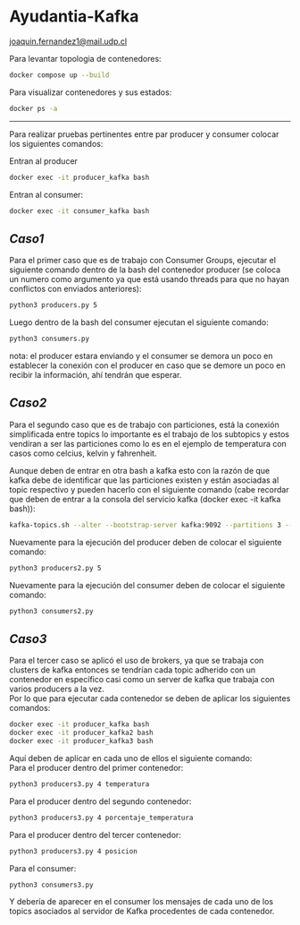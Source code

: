 # Ayudantia-Kafka
joaquin.fernandez1@mail.udp.cl

Para levantar topologia de contenedores:
```sh
docker compose up --build
```
Para visualizar contenedores y sus estados:
```sh
docker ps -a
```
---
Para realizar pruebas pertinentes entre par producer y consumer colocar los siguientes comandos:

Entran al producer
```sh
docker exec -it producer_kafka bash
```
Entran al consumer:
```sh
docker exec -it consumer_kafka bash
```
## *Caso1*
Para el primer caso que es de trabajo con Consumer Groups, ejecutar el siguiente comando dentro de la bash del contenedor producer (se coloca un numero como argumento ya que está usando threads para que no hayan conflictos con enviados anteriores):
```sh
python3 producers.py 5
```
Luego dentro de la bash del consumer ejecutan el siguiente comando:
```sh
python3 consumers.py
```
nota: el producer estara enviando y el consumer se demora un poco en establecer la conexión con el producer en caso que se demore un poco en recibir la información, ahí tendrán que esperar.

## *Caso2*
Para el segundo caso que es de trabajo con particiones, está la conexión simplificada entre topics lo importante es el trabajo de los subtopics y estos vendíran a ser las particiones como lo es en el ejemplo de temperatura con casos como celcius, kelvin y fahrenheit.

Aunque deben de entrar en otra bash a kafka esto con la razón de que kafka debe de identificar que las particiones existen y están asociadas al topic respectivo y pueden hacerlo con el siguiente comando (cabe recordar que deben de entrar a la consola del servicio kafka (docker exec -it kafka bash)):
```sh
kafka-topics.sh --alter --bootstrap-server kafka:9092 --partitions 3 --topic temperatura
```

Nuevamente para la ejecución del producer deben de colocar el siguiente comando:
```sh
python3 producers2.py 5
```

Nuevamente para la ejecución del consumer deben de colocar el siguiente comando:
```sh
python3 consumers2.py
```

## *Caso3*
Para el tercer caso se aplicó el uso de brokers, ya que se trabaja con clusters de kafka entonces se tendrían cada topic adherido con un contenedor en específico casi como un server de kafka que trabaja con varios producers a la vez. \
Por lo que para ejecutar cada contenedor se deben de aplicar los siguientes comandos:
```sh
docker exec -it producer_kafka bash
docker exec -it producer_kafka2 bash
docker exec -it producer_kafka3 bash
```
Aquí deben de aplicar en cada uno de ellos el siguiente comando:\
Para el producer dentro del primer contenedor:
```sh
python3 producers3.py 4 temperatura
```
Para el producer dentro del segundo contenedor:
```sh
python3 producers3.py 4 porcentaje_temperatura
```
Para el producer dentro del tercer contenedor:
```sh
python3 producers3.py 4 posicion
```
Para el consumer:
```sh
python3 consumers3.py
```
Y debería de aparecer en el consumer los mensajes de cada uno de los topics asociados al servidor de Kafka procedentes de cada contenedor.